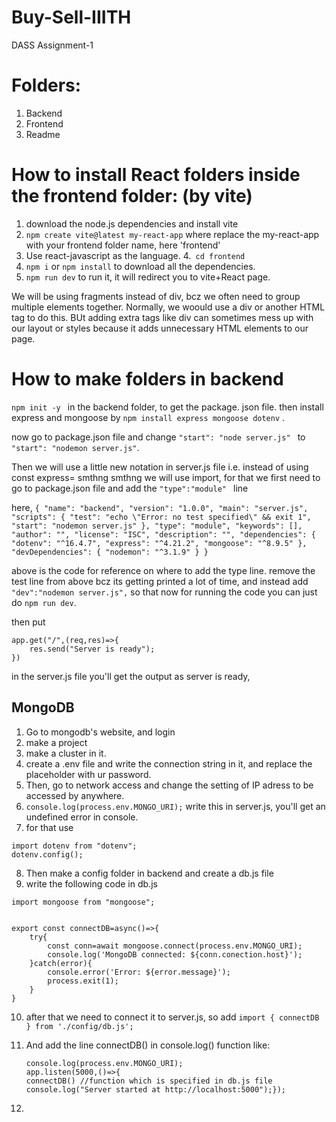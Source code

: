 # Buy-Sell-IIITH
DASS Assignment-1

# Folders:
1. Backend
2. Frontend
3. Readme

# How to install React folders inside the frontend folder: (by vite)
1. download the node.js dependencies and install vite 
2. ```npm create vite@latest my-react-app``` 
where replace the my-react-app with your frontend folder name, here 'frontend'
3. Use react-javascript as the language.
4.``` cd frontend```
5. ```npm i``` or ```npm install``` to download all the dependencies.
6. ```npm run dev``` to run it, it will redirect you to vite+React page.


We will be using fragments instead of div, bcz we often need to group multiple elements together. Normally, we woould use a div or another HTML tag to do this. BUt adding extra tags like div can sometimes mess up with our layout or styles because it adds unnecessary HTML elements to our page.

# How to make folders in backend

```npm init -y ``` in the backend folder, to get the package. json file.
then install express and mongoose by
```npm install express mongoose dotenv``` .

now go to package.json file and change ```"start": "node server.js" ``` to ```"start": "nodemon server.js"```.

Then we will use a little new notation in server.js file i.e. instead of using const express= smthng smthng we will use import, for that we first need to go to package.json file and add the ```"type":"module" ``` line

here, ```{
  "name": "backend",
  "version": "1.0.0",
  "main": "server.js",
  "scripts": {
    "test": "echo \"Error: no test specified\" && exit 1",
    "start": "nodemon server.js"
  },
  "type": "module",
  "keywords": [],
  "author": "",
  "license": "ISC",
  "description": "",
  "dependencies": {
    "dotenv": "^16.4.7",
    "express": "^4.21.2",
    "mongoose": "^8.9.5"
  },
  "devDependencies": {
    "nodemon": "^3.1.9"
  }
}```

above is the code for reference on where to add the type line. 
remove the test line from above bcz its getting printed a lot of time, and instead add ```    "dev":"nodemon server.js",``` so that now for running the code you can just do ```npm run dev```.

then put 
```
app.get("/",(req,res)=>{
    res.send("Server is ready");
})
```
in the server.js file you'll get the output as server is ready,

## MongoDB
1. Go to mongodb's website, and login
2. make a project
3. make a cluster in it.
4. create a .env file and write the connection string in it, and replace the <password> placeholder with ur password.
5. Then, go to network access and change the setting of IP adress to be accessed by anywhere.
6. ```console.log(process.env.MONGO_URI);``` write this in server.js, you'll get an undefined error in console.
7. for that use
```
import dotenv from "dotenv";
dotenv.config();
```
8. Then make a config folder in backend and create a db.js file
9. write the following code in db.js
```
import mongoose from "mongoose";


export const connectDB=async()=>{
    try{
        const conn=await mongoose.connect(process.env.MONGO_URI);
        console.log('MongoDB connected: ${conn.conection.host}');
    }catch(error){
        console.error('Error: ${error.message}');
        process.exit(1);
    }
}
```
10. after that we need to connect it to server.js, so add ```import { connectDB } from './config/db.js'; ```
11. And add the line connectDB() in console.log() function like:
    
    ```
    console.log(process.env.MONGO_URI);
    app.listen(5000,()=>{
    connectDB() //function which is specified in db.js file
    console.log("Server started at http://localhost:5000");});
    ```
12.  


